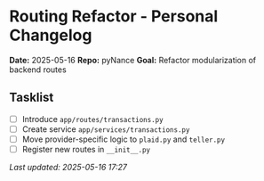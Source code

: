 # Routing Refactor - Personal Changelog

**Date:** 2025-05-16
**Repo:** pyNance
**Goal:** Refactor modularization of backend routes

## Tasklist

- [ ] Introduce `app/routes/transactions.py`
- [ ] Create service `app/services/transactions.py`
- [ ] Move provider-specific logic to `plaid.py` and `teller.py`
- [ ] Register new routes in `__init__.py`

_Last updated: 2025-05-16 17:27_
